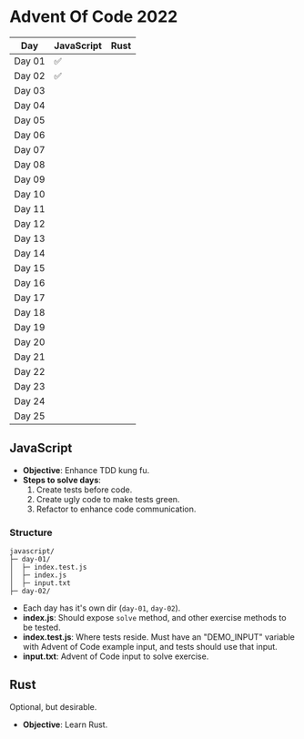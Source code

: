 # Advent Of Code 2022

| Day    | JavaScript | Rust |
| ------ | ---------- | ---- |
| Day 01 | ✅         |      |
| Day 02 | ✅         |      |
| Day 03 |            |      |
| Day 04 |            |      |
| Day 05 |            |      |
| Day 06 |            |      |
| Day 07 |            |      |
| Day 08 |            |      |
| Day 09 |            |      |
| Day 10 |            |      |
| Day 11 |            |      |
| Day 12 |            |      |
| Day 13 |            |      |
| Day 14 |            |      |
| Day 15 |            |      |
| Day 16 |            |      |
| Day 17 |            |      |
| Day 18 |            |      |
| Day 19 |            |      |
| Day 20 |            |      |
| Day 21 |            |      |
| Day 22 |            |      |
| Day 23 |            |      |
| Day 24 |            |      |
| Day 25 |            |      |

## JavaScript

- **Objective**: Enhance TDD kung fu.
- **Steps to solve days**:
  1. Create tests before code.
  2. Create ugly code to make tests green.
  3. Refactor to enhance code communication.

### Structure

```
javascript/
├─ day-01/
│  ├─ index.test.js
│  ├─ index.js
│  ├─ input.txt
├─ day-02/
```

- Each day has it's own dir (`day-01`, `day-02`).
- **index.js**: Should expose `solve` method, and other exercise methods to be tested.
- **index.test.js**: Where tests reside. Must have an "DEMO_INPUT" variable with Advent of Code example input, and tests should use that input.
- **input.txt**: Advent of Code input to solve exercise.

## Rust

Optional, but desirable.

- **Objective**: Learn Rust.
